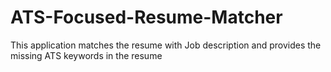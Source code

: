 # ATS-Focused-Resume-Matcher
This application matches the resume with Job description and provides the missing ATS keywords in the resume
